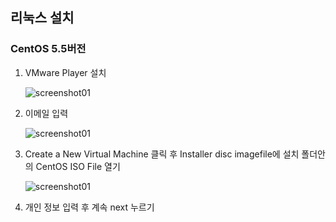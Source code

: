 ## 리눅스 설치



### CentOS 5.5버전 



1. VMware Player 설치

   ![screenshot01](https://user-images.githubusercontent.com/66635648/84226509-ec4b1900-ab1c-11ea-9c72-885db74fe8ad.png)

2. 이메일 입력

   ![screenshot01](https://user-images.githubusercontent.com/66635648/84226512-ed7c4600-ab1c-11ea-8a19-685612a2faee.png)

   

3. Create a New Virtual Machine 클릭 후  Installer disc imagefile에 설치 폴더안의 CentOS ISO File 열기

   ![screenshot01](https://user-images.githubusercontent.com/66635648/84226513-ed7c4600-ab1c-11ea-8305-f303689cde59.png)

   

4. 개인 정보 입력 후 계속 next 누르기





